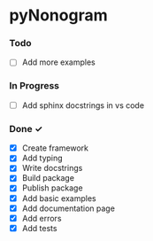 # pyNonogram

### Todo

- [ ] Add more examples

### In Progress

- [ ] Add sphinx docstrings in vs code

### Done ✓

- [x] Create framework
- [x] Add typing
- [x] Write docstrings
- [x] Build package
- [x] Publish package
- [x] Add basic examples
- [x] Add documentation page
- [x] Add errors
- [x] Add tests